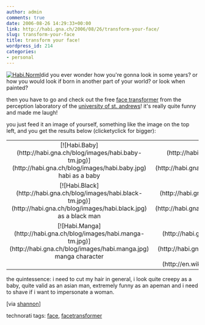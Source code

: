 ```yaml
---
author: admin
comments: true
date: 2006-08-26 14:29:33+00:00
link: http://habi.gna.ch/2006/08/26/transform-your-face/
slug: transform-your-face
title: transform your face!
wordpress_id: 214
categories:
- personal
---
```



[![Habi.Norml](http://habi.gna.ch/blog/images/habi.norml-tm.jpg)](http://habi.gna.ch/blog/images/habi.norml.jpg)did you ever wonder how you're gonna look in some years? or how you would look if born in another part of your world? or look when painted?
  
then you have to go and check out the free [face transformer](http://www.dcs.st-and.ac.uk/~morph/Transformer/index.html) from the perception laboratory of the [university of st. andrews](http://www.st-andrews.ac.uk/)! it's really  quite funny and made me laugh!
  
you just feed it an image of yourself, something like the image on the top left, and you get the results below (clicketyclick for bigger):



  




<table >

<tr >
	
<td align="center" valign="top" >[![Habi.Baby](http://habi.gna.ch/blog/images/habi.baby-tm.jpg)](http://habi.gna.ch/blog/images/habi.baby.jpg)  
habi as a baby
</td>
	
<td align="center" valign="top" >[![Habi.Child](http://habi.gna.ch/blog/images/habi.child-tm.jpg)](http://habi.gna.ch/blog/images/habi.child.jpg)  
as a child
</td>
	
<td align="center" valign="top" >[![Habi.Teenage](http://habi.gna.ch/blog/images/habi.teenage-tm.jpg)](http://habi.gna.ch/blog/images/habi.teenage.jpg)  
as a teenager
</td>
     
<td align="center" valign="top" >[![Habi.Old](http://habi.gna.ch/blog/images/habi.old-tm.jpg)](http://habi.gna.ch/blog/images/habi.old.jpg)  
as an old man
</td>

</tr>

<tr >
     
<td align="center" valign="top" >[![Habi.Black](http://habi.gna.ch/blog/images/habi.black-tm.jpg)](http://habi.gna.ch/blog/images/habi.black.jpg)  
as a black man
</td>
     
<td align="center" valign="top" >[![Habi.Eastasian](http://habi.gna.ch/blog/images/habi.eastasian-tm.jpg)](http://habi.gna.ch/blog/images/habi.eastasian.jpg)  
as an asian man
</td>
     
<td align="center" valign="top" >[![Habi.Apeman](http://habi.gna.ch/blog/images/habi.apeman-tm.jpg)](http://habi.gna.ch/blog/images/habi.apeman.jpg)  
as an apeman
</td>
     
<td align="center" valign="top" >[![Habi.Female](http://habi.gna.ch/blog/images/habi.female-tm.jpg)](http://habi.gna.ch/blog/images/habi.female.jpg)  
as a woman
</td>
</tr>

<tr >
     
<td align="center" valign="top" >[![Habi.Manga](http://habi.gna.ch/blog/images/habi.manga-tm.jpg)](http://habi.gna.ch/blog/images/habi.manga.jpg)  
manga character
</td>
     
<td align="center" valign="top" >[![Habi.Boticelli](http://habi.gna.ch/blog/images/habi.boticelli-tm.jpg)](http://habi.gna.ch/blog/images/habi.boticelli.jpg)  
painted by   
[boticelli](http://en.wikipedia.org/wiki/Sandro_Botticelli)
</td>
     
<td align="center" valign="top" >[![Habi.Modigliani](http://habi.gna.ch/blog/images/habi.modigliani-tm.jpg)](http://habi.gna.ch/blog/images/habi.modigliani.jpg)  
painted by   
[modigliani](http://en.wikipedia.org/wiki/Amedeo_Modigliani)
</td>
     
<td align="center" valign="top" >
</td>
</tr>
</table>






the quintessence: i need to cut my hair in general, i look quite creepy as a baby, quite valid as an asian man, extremely funny as an apeman and i need to shave if i want to impersonate a woman.


[via [shannon](http://www.zentastic.com/entries/200608161502.html)]









technorati tags: [face](http://www.technorati.com/tag/face), [facetransformer](http://www.technorati.com/tag/facetransformer)
